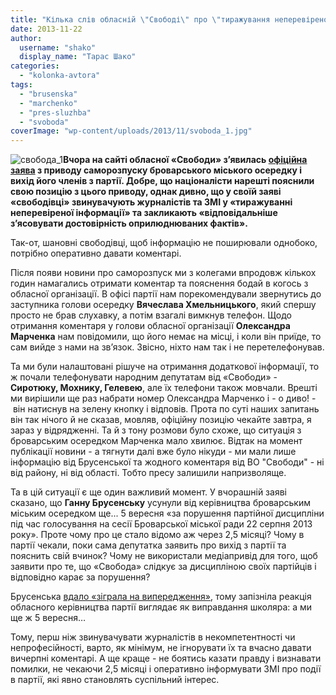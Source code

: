 ```yaml
---
title: "Кілька слів обласній \"Свободі\" про \"тиражування неперевіреної інформації\""
date: 2013-11-22
author: 
  username: "shako"
  display_name: "Тарас Шако"
categories: 
  - "kolonka-avtora"
tags: 
  - "brusenska"
  - "marchenko"
  - "pres-sluzhba"
  - "svoboda"
coverImage: "wp-content/uploads/2013/11/svoboda_1.jpg"
---
```


![свобода_1](https://mpz.brovary.org/wp-content/uploads/2013/11/svoboda_1.jpg)**Вчора на сайті обласної «Свободи» з’явилась [офіційна заява](http://www.kyiv.svoboda.org.ua/diyalnist/novyny/044429/) з приводу саморозпуску броварського міського осередку і вихід його членів з партії. Добре, що націоналісти нарешті пояснили свою позицію з цього приводу, однак дивно, що у своїй заяві «свободівці» звинувачують журналістів та ЗМІ у «тиражуванні неперевіреної інформації» та закликають «відповідальніше з’ясовувати достовірність оприлюднюваних фактів».** 

Так-от, шановні свободівці, щоб інформацію не поширювали однобоко, потрібно оперативно давати коментарі.

Після появи новини про саморозпуск ми з колегами впродовж кількох годин намагались отримати коментар та пояснення бодай в когось з обласної організації. В офісі партії нам порекомендували звернутись до заступника голови осередку **Вячеслава Хмельницького**, який спершу просто не брав слухавку, а потім взагалі вимкнув телефон. Щодо отримання коментаря у голови обласної організації **Олександра Марченка** нам повідомили, що його немає на місці, і коли він приїде, то сам вийде з нами на зв’язок. Звісно, ніхто нам так і не перетелефонував.

Та ми були налаштовані рішуче на отримання додаткової інформації, то ж почали телефонувати народним депутатам від «Свободи» - **Сиротюку, Мохнику, Гелевею**, але їх телефони також мовчали. Врешті ми вирішили ще раз набрати номер Олександра Марченко і - о диво! - він натиснув на зелену кнопку і відповів. Прота по суті наших запитань він так нічого й не сказав, мовляв, офіційну позицію чекайте завтра, я зараз у відрядженні. Та й з тону розмови було схоже, що ситуація з броварським осередком Марченка мало хвилює. Відтак на момент публікації новини - а тягнути далі вже було нікуди - ми мали лише інформацію від Брусенської та жодного коментаря від ВО "Свободи" - ні від району, ні від області. Тобто пресу залишили напризволяще.

Та в цій ситуації є ще один важливий момент. У вчорашній заяві сказано, що **Ганну Брусенську** усунули від керівництва броварським міським осередком ще... 5 вересня «за порушення партійної дисципліни під час голосування на сесії Броварської міської ради 22 серпня 2013 року». Проте чому про це стало відомо аж через 2,5 місяці? Чому в партії чекали, поки сама депутатка заявить про вихід з партії та пояснить свій вчинок? Чому не використали медіапривід для того, щоб заявити про те, що «Свобода» слідкує за дисципліною своїх партійців і відповідно карає за порушення?

Брусенська [вдало «зіграла на випередження»](https://mpz.brovary.org/u-brovarah-narodzhuyetsya-ponyattya-politichnoyi-vidpovidalnosti/), тому запізніла реакція обласного керівництва партії виглядає як виправдання школяра: а ми ще ж 5 вересня…

Тому, перш ніж звинувачувати журналістів в некомпетентності чи непрофесійності, варто, як мінімум, не ігнорувати їх та вчасно давати вичерпні коментарі. А ще краще - не боятись казати правду і визнавати помилки, не чекаючи 2,5 місяці і оперативно інформувати ЗМІ про події в партії, які явно становлять суспільний інтерес.
